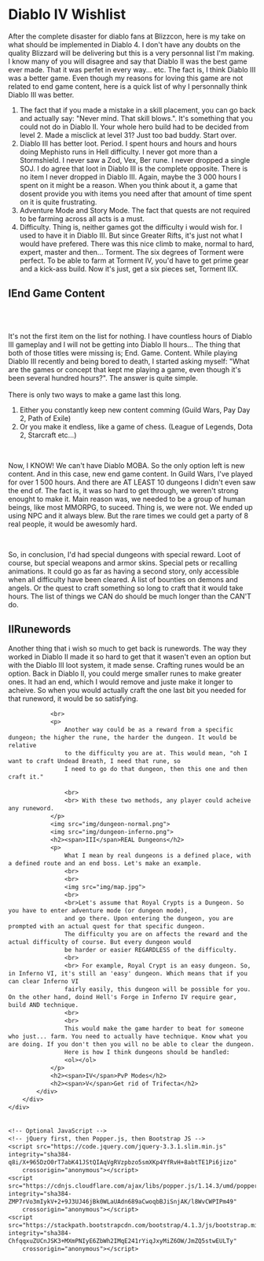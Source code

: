 <div id="diablo-main-container">
    <div class="container">
        <h1>Diablo IV Wishlist</h1>
        <div class="main-info-container">
            <div class="wrapper">
                <p>After the complete disaster for diablo fans at Blizzcon, here is my take on what should be implemented
                    in Diablo 4. I don't have any doubts on the quality Blizzard will be delivering but this is a very personnal
                    list I'm making. I know many of you will disagree and say that Diablo II was the best game ever made.
                    That it was perfet in every way... etc. The fact is, I think Diablo III was a better game. Even though
                    my reasons for loving this game are not related to end game content, here is a quick list of why I personnally
                    think Diablo III was better.
                    <ol>
                        <li>
                            The fact that if you made a mistake in a skill placement, you can go back and actually say: "Never mind. That skill blows.".
                            It's something that you could not do in Diablo II. Your whole hero build had to be decided from
                            level 2. Made a misclick at level 31? Just too bad buddy. Start over.
                        </li>
                        <li>
                            Diablo III has better loot. Period. I spent hours and hours and hours doing Mephisto runs in Hell difficulty. I never got
                            more than a Stormshield. I never saw a Zod, Vex, Ber rune. I never dropped a single SOJ. I do
                            agree that loot in Diablo III is the complete opposite. There is no item I never dropped in Diablo
                            III. Again, maybe the 3 000 hours I spent on it might be a reason. When you think about it, a
                            game that dosent provide you with items you need after that amount of time spent on it is quite
                            frustrating.
                        </li>
                        <li>
                            Adventure Mode and Story Mode. The fact that quests are not required to be farming across all acts is a must.
                        </li>
                        <li>
                            Difficulty. Thing is, neither games got the difficulty i would wish for. I used to have it in Diablo III. But since Greater
                            Rifts, it's just not what I would have prefered. There was this nice climb to make, normal to
                            hard, expert, master and then... Torment. The six degrees of Torment were perfect. To be able
                            to farm at Torment IV, you'd have to get prime gear and a kick-ass build. Now it's just, get
                            a six pieces set, Torment IIX.
                        </li>
                    </ol>
                </p>
                <h2><span>I</span>End Game Content</h2>
                <br><br>
                <p>It's not the first item on the list for nothing. I have countless hours of Diablo III gameplay and I will
                    not be getting into Diablo II hours... The thing that both of those titles were missing is; End. Game.
                    Content. While playing Diablo III recently and being bored to death, I started asking myself: "What are
                    the games or concept that kept me playing a game, even though it's been several hundred hours?". The
                    answer is quite simple.
                    <br><br> There is only two ways to make a game last this long.<br>
                </p>
                <ol>
                    <li>
                        Either you constantly keep new content comming (Guild Wars, Pay Day 2, Path of Exile)
                    </li>
                    <li>
                        Or you make it endless, like a game of chess. (League of Legends, Dota 2, Starcraft etc...)
                    </li>
                </ol>
                <br>
                <p>
                    Now, I KNOW! We can't have Diablo MOBA. So the only option left is new content. And in this case, new end game content. In
                    Guild Wars, I've played for over 1 500 hours. And there are AT LEAST 10 dungeons I didn't even saw the
                    end of. The fact is, it was so hard to get through, we weren't strong enought to make it. Main reason
                    was, we needed to be a group of human beings, like most MMORPG, to suceed. Thing is, we were not. We
                    ended up using NPC and it always blew. But the rare times we could get a party of 8 real people, it would
                    be awesomly hard.
                </p>
                <br>
                <p>
                    So, in conclusion, I'd had special dungeons with special reward. Loot of course, but special weapons and armor skins. Special
                    pets or recalling animations. It could go as far as having a second story, only accessible when all difficulty
                    have been cleared. A list of bounties on demons and angels. Or the quest to craft something so long to
                    craft that it would take hours. The list of things we CAN do should be much longer than the CAN'T do.
                </p>
                <h2><span>II</span>Runewords</h2>
                <p>
                    Another thing that i wish so much to get back is runewords. The way they worked in Diablo II made it so hard to get that
                    it wasen't even an option but with the Diablo III loot system, it made sense. Crafting runes would be
                    an option. Back in Diablo II, you could merge smaller runes to make greater ones. It had an end, which
                    I would remove and juste make it longer to acheive. So when you would actually craft the one last bit
                    you needed for that runeword, it would be so satisfying.
                </p>

                <br>
                <p>
                    Another way could be as a reward from a specific dungeon; the higher the rune, the harder the dungeon. It would be relative
                    to the difficulty you are at. This would mean, "oh I want to craft Undead Breath, I need that rune, so
                    I need to go do that dungeon, then this one and then craft it."

                    <br>
                    <br> With these two methods, any player could acheive any runeword.
                </p>
                <img src="img/dungeon-normal.png">
                <img src="img/dungeon-inferno.png">
                <h2><span>III</span>REAL Dungeons</h2>
                <p>
                    What I mean by real dungeons is a defined place, with a defined route and an end boss. Let's make an example.
                    <br>
                    <br>
                    <img src="img/map.jpg">
                    <br>
                    <br>Let's assume that Royal Crypts is a Dungeon. So you have to enter adventure mode (or dungeon mode),
                    and go there. Upon entering the dungeon, you are prompted with an actual quest for that specific dungeon.
                    The difficulty you are on affects the reward and the actual difficulty of course. But every dungeon would
                    be harder or easier REGARDLESS of the difficulty.
                    <br>
                    <br> For example, Royal Crypt is an easy dungeon. So, in Inferno VI, it's still an 'easy' dungeon. Which means that if you can clear Inferno VI 
                    fairly easily, this dungeon will be possible for you. On the other hand, doind Hell's Forge in Inferno IV require gear, build AND technique.
                    <br>
                    <br>
                    This would make the game harder to beat for someone who just... farm. You need to actually have technique. Know what you are doing. If you don't then you will no be able to clear the dungeon. 
                    Here is how I think dungeons should be handled:
                    <ol></ol>
                </p>
                <h2><span>IV</span>PvP Modes</h2>
                <h2><span>V</span>Get rid of Trifecta</h2>
            </div>
        </div>
    </div>


    <!-- Optional JavaScript -->
    <!-- jQuery first, then Popper.js, then Bootstrap JS -->
    <script src="https://code.jquery.com/jquery-3.3.1.slim.min.js" integrity="sha384-q8i/X+965DzO0rT7abK41JStQIAqVgRVzpbzo5smXKp4YfRvH+8abtTE1Pi6jizo"
        crossorigin="anonymous"></script>
    <script src="https://cdnjs.cloudflare.com/ajax/libs/popper.js/1.14.3/umd/popper.min.js" integrity="sha384-ZMP7rVo3mIykV+2+9J3UJ46jBk0WLaUAdn689aCwoqbBJiSnjAK/l8WvCWPIPm49"
        crossorigin="anonymous"></script>
    <script src="https://stackpath.bootstrapcdn.com/bootstrap/4.1.3/js/bootstrap.min.js" integrity="sha384-ChfqqxuZUCnJSK3+MXmPNIyE6ZbWh2IMqE241rYiqJxyMiZ6OW/JmZQ5stwEULTy"
        crossorigin="anonymous"></script>

</div>
